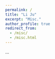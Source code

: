 ```yaml
---
permalink: /
title: "Li Ju"
excerpt: "Misc."
author_profile: true
redirect_from: 
  - /misc/
  - /misc.html
---
```


...